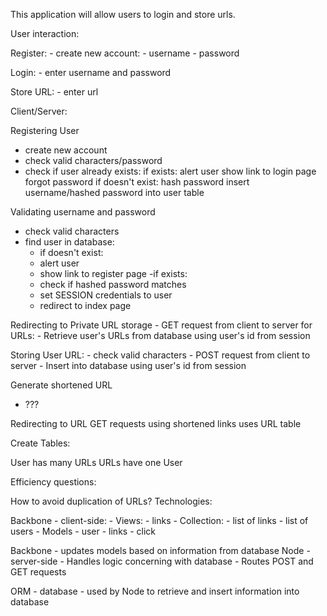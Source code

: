 This application will allow users to login and store urls.

User interaction:

  Register: - create new account: - username - password

  Login: - enter username and password

  Store URL: - enter url

Client/Server:

  Registering User
  - create new account
  - check valid characters/password
  - check if user already exists:
   if exists:
     alert user
     show link to login page
     forgot password
   if doesn't exist:
     hash password
     insert username/hashed password into user table

  Validating username and password
   - check valid characters
   - find user in database:
     - if doesn't exist:
     - alert user
     - show link to register page
   -if exists:
     - check if hashed password matches
     - set SESSION credentials to user
     - redirect to index page

  Redirecting to Private URL storage
    - GET request from client to server for URLs:
    - Retrieve user's URLs from database using user's id from session

  Storing User URL:
    - check valid characters
    - POST request from client to server
    - Insert into database using user's id from session

  Generate shortened URL
   - ???

  Redirecting to URL
   GET requests using shortened links uses URL table

Create Tables:

User has many URLs
URLs have one User

Efficiency questions:

How to avoid duplication of URLs?
Technologies:

Backbone - client-side: - Views: - links - Collection: - list of links - list of users - Models - user - links - click

Backbone - updates models based on information from database
Node - server-side - Handles logic concerning with database - Routes POST and GET requests

ORM - database - used by Node to retrieve and insert information into database
